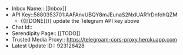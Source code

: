 - Inbox Name:: [[Inbox]]
- API Key::5880353701:AAFAnvUBQY8mJEunaS2NxlUAR1rDnfohQZM
    - {{[[DONE]]}} update the Telegram API key above
- Chat Id::
- Serendipity Page:: [[TODO]]
- Trusted Media Proxy:: https://telegroam-cors-proxy.herokuapp.com 
- Latest Update ID:: 923126428
